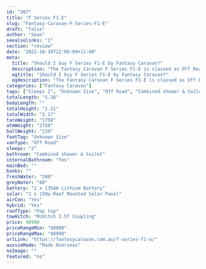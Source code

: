 ```yaml
---
id: "307"
title: "F Series F1-E"
slug: "Fantasy-Caravan-F-Series-F1-E"
draft: "false"
author: "Sean"
seealsolinks: "1"
section: "review"
date: "2022-10-10T22:00:09+11:00"
meta:
  title: "Should I buy F Series F1-E by Fantasy Caravan?"
  description: "The Fantasy Caravan F Series F1-E is classed as Off Road, and sleeps 2 people. It is Made Overseas and comes in at Unknown Size. It generally has Combined shower & toilet."
  ogtitle: "Should I buy F Series F1-E by Fantasy Caravan?"
  ogdescription: "The Fantasy Caravan F Series F1-E is classed as Off Road, and sleeps 2 people. It is Made Overseas and comes in at Unknown Size. It generally has Combined shower & toilet."
categories: ["Fantasy Caravan"]
tags: ["Sleeps 2", "Unknown Size", "Off Road", "Combined shower & toilet", "Pop top", "Under 50k", "Made Overseas"]
totalLength: "5.38"
bodyLength: ""
totalHeight: "2.31"
totalWidth: "2.17"
tareWeight: "1750"
atmWeight: "2750"
ballWeight: "230"
footTag: "Unknown Size"
vanType: "Off Road"
sleeps: "2"
bathroom: "Combined shower & toilet"
internalBathroom: "Yes"
mainBed: ""
bunks: ""
freshWater: "200"
greyWater: "80"
battery: "2 x 135AH Lithium Battery"
solar: "2 x 150w Roof Mounted Solar Panel"
airCon: "Yes"
hybrid: "Yes"
roofType: "Pop top"
towHitch: "McHitch 3.5T Coupling"
price: 48990
priceRangeMin: "48990"
priceRangeMax: "48990"
urlLink: "https://fantasycaravan.com.au/f-series-f1-e/"
aussieMade: "Made Overseas"
noImage: ""
featured: "no"
---
```

